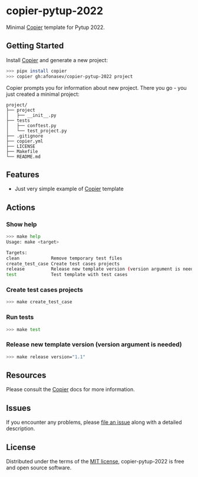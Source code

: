 # copier-pytup-2022

Minimal [Copier] template for Pytup 2022.

## Getting Started

Install [Copier] and generate a new project:

```bash
>>> pipx install copier
>>> copier gh:afonasev/copier-pytup-2022 project
```

Copier prompts you for information about new project.
There you go - you just created a minimal project:

```no-highlight
project/
├── project
│   ├── __init__.py
├── tests
│   ├── conftest.py
│   └── test_project.py
├── .gitignore
├── copier.yml
├── LICENSE
├── Makefile
└── README.md
```

## Features

- Just very simple example of [Copier] template

## Actions

### Show help

```bash
>>> make help
Usage: make <target>

Targets:
clean            Remove temporary test files
create_test_case Create test cases projects
release          Release new template version (version argument is needed)
test             Test template with test cases
```

### Create test cases projects

```bash
>>> make create_test_case
```

### Run tests

```bash
>>> make test
```

### Release new template version (version argument is needed)

```bash
>>> make release version="1.1"
```

## Resources

Please consult the [Copier] docs for more information.

## Issues

If you encounter any problems, please [file an issue] along with a
detailed description.

## License

Distributed under the terms of the [MIT license], copier-pytup-2022 is free and open source software.

  [Copier]: https://copier.readthedocs.io/en/stable/
  [MIT license]: http://opensource.org/licenses/MIT
  [file an issue]: https://github.com/pytest-dev/cookiecutter-pytest-plugin/issues
